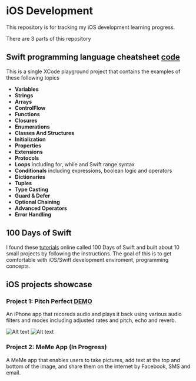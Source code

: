 # iOS Development 

This repository is for tracking my iOS development learning progress.

There are 3 parts of this repository
## Swift programming language cheatsheet [code](https://github.com/SophiaBelkin/swift_development/blob/master/swift_cheatsheet/CheatSheet.playground/Contents.swift)
This is a single XCode playground project that contains the examples of these following topics
- **Variables**
- **Strings**
- **Arrays**
- **ControlFlow**
- **Functions**
- **Closures**
- **Enumerations**
- **Classes And Structures**
- **Initialization**
- **Properties** 
- **Extensions**
- **Protocols**
- **Loops**  including for, while and Swift range syntax
- **Conditionals**  including expressions, boolean logic and operators
- **Dictionaries**
- **Tuples**
- **Type Casting**
- **Guard & Defer**
- **Optional Chaining**
- **Advanced Operators**
- **Error Handling**



## 100 Days of Swift 
I found these [tutorials](https://samvlu.com/tutorials.html) online called 100 Days of Swift and built about 10 small projects by following the instructions. The goal of this is to get comfortable with iOS/Swift development enviroment, programming concepts. 



## iOS projects showcase

### Project 1: Pitch Perfect [DEMO](https://www.youtube.com/watch?v=5PvcLHK71XI)

An iPhone app that recoreds audio and plays it back using various audio filters and modes including adjusted rates and pitch, echo and reverb.

![Alt text](https://github.com/SophiaBelkin/swift_development/blob/master/projects/PitchPerfect/IMG_3147.png)
![Alt text](https://github.com/SophiaBelkin/swift_development/blob/master/projects/PitchPerfect/IMG_3146.png)

### Project 2: MeMe App (In Progress)

A MeMe app that enables users to take pictures, add text at the top and bottom of the image, and share them on the internet by Facebook, SMS and email. 
